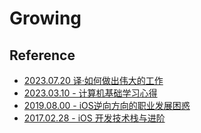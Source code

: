 # Growing

## Reference

- [2023.07.20 译·如何做出伟大的工作](https://tw93.fun/2023-07-20/great.html)
- [2023.03.10 - 计算机基础学习心得](https://xiaolincoding.com/cs_learn/)
- [2019.08.00 - iOS逆向方向的职业发展困惑](https://iosre.com/t/ios/15369/8)
- [2017.02.28 - iOS 开发技术栈与进阶](https://blog.cnbang.net/tech/3354/)